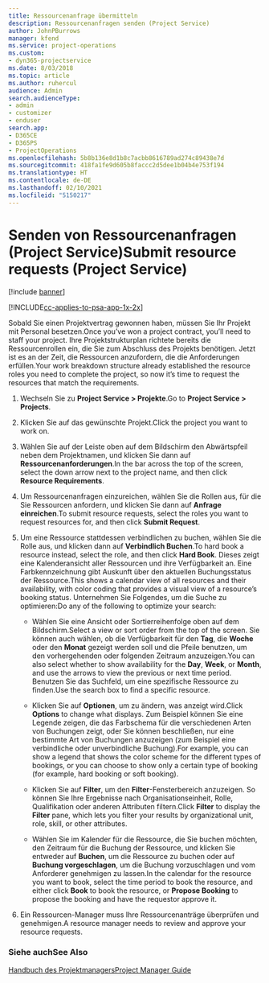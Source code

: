 ```yaml
---
title: Ressourcenanfrage übermitteln
description: Ressourcenanfragen senden (Project Service)
author: JohnPBurrows
manager: kfend
ms.service: project-operations
ms.custom:
- dyn365-projectservice
ms.date: 8/03/2018
ms.topic: article
ms.author: ruhercul
audience: Admin
search.audienceType:
- admin
- customizer
- enduser
search.app:
- D365CE
- D365PS
- ProjectOperations
ms.openlocfilehash: 5b8b136e8d1b8c7acbb8616789ad274c89438e7d
ms.sourcegitcommit: 418fa1fe9d605b8faccc2d5dee1b04b4e753f194
ms.translationtype: HT
ms.contentlocale: de-DE
ms.lasthandoff: 02/10/2021
ms.locfileid: "5150217"
---
```

# <a name="submit-resource-requests-project-service"></a><span data-ttu-id="d1240-103">Senden von Ressourcenanfragen (Project Service)</span><span class="sxs-lookup"><span data-stu-id="d1240-103">Submit resource requests (Project Service)</span></span>

[!include [banner](../includes/psa-now-project-operations.md)]

[!INCLUDE[cc-applies-to-psa-app-1x-2x](../includes/cc-applies-to-psa-app-1x-2x.md)]

<span data-ttu-id="d1240-104">Sobald Sie einen Projektvertrag gewonnen haben, müssen Sie Ihr Projekt mit Personal besetzen.</span><span class="sxs-lookup"><span data-stu-id="d1240-104">Once you’ve won a project contract, you’ll need to staff your project.</span></span> <span data-ttu-id="d1240-105">Ihre Projektstrukturplan richtete bereits die Ressourcenrollen ein, die Sie zum Abschluss des Projekts benötigen. Jetzt ist es an der Zeit, die Ressourcen anzufordern, die die Anforderungen erfüllen.</span><span class="sxs-lookup"><span data-stu-id="d1240-105">Your work breakdown structure already established the resource roles you need to complete the project, so now it’s time to request the resources that match the requirements.</span></span>  
  
1.  <span data-ttu-id="d1240-106">Wechseln Sie zu **Project Service > Projekte**.</span><span class="sxs-lookup"><span data-stu-id="d1240-106">Go to **Project Service > Projects**.</span></span>  
  
2.  <span data-ttu-id="d1240-107">Klicken Sie auf das gewünschte Projekt.</span><span class="sxs-lookup"><span data-stu-id="d1240-107">Click the project you want to work on.</span></span>  
  
3.  <span data-ttu-id="d1240-108">Wählen Sie auf der Leiste oben auf dem Bildschirm den Abwärtspfeil neben dem Projektnamen, und klicken Sie dann auf **Ressourcenanforderungen**.</span><span class="sxs-lookup"><span data-stu-id="d1240-108">In the bar across the top of the screen, select the down arrow next to the project name, and then click **Resource Requirements**.</span></span>  
  
4.  <span data-ttu-id="d1240-109">Um Ressourcenanfragen einzureichen, wählen Sie die Rollen aus, für die Sie Ressourcen anfordern, und klicken Sie dann auf **Anfrage einreichen**.</span><span class="sxs-lookup"><span data-stu-id="d1240-109">To submit resource requests, select the roles you want to request resources for, and then click **Submit Request**.</span></span>  
  
5.  <span data-ttu-id="d1240-110">Um eine Ressource stattdessen verbindlichen zu buchen, wählen Sie die Rolle aus, und klicken dann auf **Verbindlich Buchen**.</span><span class="sxs-lookup"><span data-stu-id="d1240-110">To hard book a resource instead, select the role, and then click **Hard Book**.</span></span> <span data-ttu-id="d1240-111">Dieses zeigt eine Kalenderansicht aller Ressourcen und ihre Verfügbarkeit an. Eine Farbkennzeichnung gibt Auskunft über den aktuellen Buchungsstatus der Ressource.</span><span class="sxs-lookup"><span data-stu-id="d1240-111">This shows a calendar view of all resources and their availability, with color coding that provides a visual view of a resource’s booking status.</span></span> <span data-ttu-id="d1240-112">Unternehmen Sie Folgendes, um die Suche zu optimieren:</span><span class="sxs-lookup"><span data-stu-id="d1240-112">Do any of the following to optimize your search:</span></span>  
  
    -   <span data-ttu-id="d1240-113">Wählen Sie eine Ansicht oder Sortierreihenfolge oben auf dem Bildschirm.</span><span class="sxs-lookup"><span data-stu-id="d1240-113">Select a view or sort order from the top of the screen.</span></span> <span data-ttu-id="d1240-114">Sie können auch wählen, ob die Verfügbarkeit für den **Tag**, die **Woche** oder den **Monat** gezeigt werden soll und die Pfeile benutzen, um den vorhergehenden oder folgenden Zeitraum anzuzeigen.</span><span class="sxs-lookup"><span data-stu-id="d1240-114">You can also select whether to show availability for the **Day**, **Week**, or **Month**, and use the arrows to view the previous or next time period.</span></span> <span data-ttu-id="d1240-115">Benutzen Sie das Suchfeld, um eine spezifische Ressource zu finden.</span><span class="sxs-lookup"><span data-stu-id="d1240-115">Use the search box to find a specific resource.</span></span>  
  
    -   <span data-ttu-id="d1240-116">Klicken Sie auf **Optionen**, um zu ändern, was anzeigt wird.</span><span class="sxs-lookup"><span data-stu-id="d1240-116">Click **Options** to change what displays.</span></span> <span data-ttu-id="d1240-117">Zum Beispiel können Sie eine Legende zeigen, die das Farbschema für die verschiedenen Arten von Buchungen zeigt, oder Sie können beschließen, nur eine bestimmte Art von Buchungen anzuzeigen (zum Beispiel eine verbindliche oder unverbindliche Buchung).</span><span class="sxs-lookup"><span data-stu-id="d1240-117">For example, you can show a legend that shows the color scheme for the different types of bookings, or you can choose to show only a certain type of booking (for example, hard booking or soft booking).</span></span>  
  
    -   <span data-ttu-id="d1240-118">Klicken Sie auf **Filter**, um den **Filter**-Fensterbereich anzuzeigen. So können Sie Ihre Ergebnisse nach Organisationseinheit, Rolle, Qualifikation oder anderen Attributen filtern.</span><span class="sxs-lookup"><span data-stu-id="d1240-118">Click **Filter** to display the **Filter** pane, which lets you filter your results by organizational unit, role, skill, or other attributes.</span></span>  
  
    -   <span data-ttu-id="d1240-119">Wählen Sie im Kalender für die Ressource, die Sie buchen möchten, den Zeitraum für die Buchung der Ressource, und klicken Sie entweder auf **Buchen**, um die Ressource zu buchen oder auf **Buchung vorgeschlagen**, um die Buchung vorzuschlagen und vom Anforderer genehmigen zu lassen.</span><span class="sxs-lookup"><span data-stu-id="d1240-119">In the calendar for the resource you want to book, select the time period to book the resource, and either click **Book** to book the resource, or **Propose Booking** to propose the booking and have the requestor approve it.</span></span>  
  
6.  <span data-ttu-id="d1240-120">Ein Ressourcen-Manager muss Ihre Ressourcenanträge überprüfen und genehmigen.</span><span class="sxs-lookup"><span data-stu-id="d1240-120">A resource manager needs to review and approve your resource requests.</span></span>  
  
### <a name="see-also"></a><span data-ttu-id="d1240-121">Siehe auch</span><span class="sxs-lookup"><span data-stu-id="d1240-121">See Also</span></span>  
 [<span data-ttu-id="d1240-122">Handbuch des Projektmanagers</span><span class="sxs-lookup"><span data-stu-id="d1240-122">Project Manager Guide</span></span>](../psa/project-manager-guide.md)
